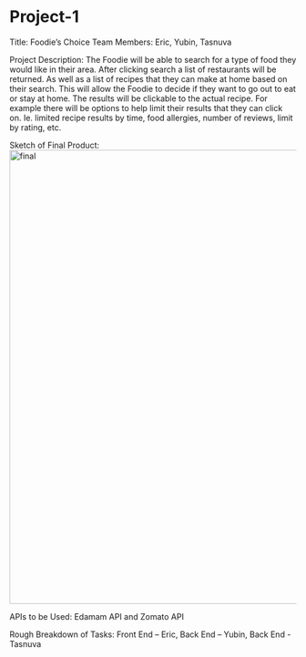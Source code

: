 # Project-1

Title: Foodie’s Choice
Team Members:  Eric, Yubin, Tasnuva

Project Description: The Foodie will be able to search for a type of food they would like in their area. After clicking search a list of restaurants will be returned. As well as a list of recipes that they can make at home based on their search. This will allow the Foodie to decide if they want to go out to eat or stay at home. The results will be clickable to the actual recipe. For example there will be options to help limit their results that they can click on. Ie. limited recipe results by time, food allergies, number of reviews, limit by rating, etc.

Sketch of Final Product: 
<img width="797" alt="final" src="https://user-images.githubusercontent.com/25934985/31048055-8b59dfbe-a5e3-11e7-9ce4-0a46b1deff09.png">

APIs to be Used: Edamam API and Zomato API

Rough Breakdown of Tasks: Front End – Eric, Back End – Yubin, Back End - Tasnuva
